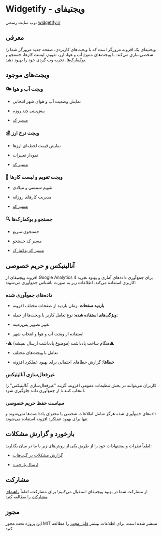 
# Widgetify - ویجتیفای
وب سایت رسمی: [widgetify.ir](https://widgetify.ir)

  

## معرفی

ویجتیفای یک افزونه مرورگر است که با ویجت‌های کاربردی، صفحه جدید مرورگر شما را شخصی‌سازی می‌کند. با ویجت‌های متنوع آب و هوا، ارز، تقویم، لیست کارها، جستجو و بوکمارک‌ها، تجربه وب گردی خود را بهبود دهید.

  

## ویجت‌های موجود

  

### 🌤️ ویجت آب و هوا

- نمایش وضعیت آب و هوای شهر انتخابی

- پیش‌بینی چند روزه

-  [مسیر کد](./src/layouts/weather)

  

### 💰 ویجت نرخ ارز

- نمایش قیمت لحظه‌ای ارزها

- نمودار تغییرات

-  [مسیر کد](./src/layouts/arzLive)

  

### 📅 ویجت تقویم و لیست کارها

- تقویم شمسی و میلادی

- مدیریت کارهای روزانه

-  [مسیر کد](./src/layouts/calendar)

  

### 🔍 جستجو و بوکمارک‌ها

- جستجوی سریع

-  [مسیر کد جستجو](./src/layouts/search)

-  [مسیر کد بوکمارک](./src/layouts/search/bookmarks)

  

## آنالیتیکس و حریم خصوصی

افزونه ویجتیفای از Google Analytics 4 برای جمع‌آوری داده‌های آماری و بهبود تجربه کاربری استفاده می‌کند. اطلاعات زیر به صورت ناشناس جمع‌آوری می‌شوند:

  

### داده‌های جمع‌آوری شده

-  **بازدید صفحات**: زمان بازدید از صفحات مختلف افزونه

-  **ویژگی‌های استفاده شده**: نوع تعامل کاربر با ویجت‌ها از جمله:

- تغییر تصویر پس‌زمینه

- استفاده از ویجت آب و هوا و انتخاب شهر

-⚠️ هنگام ساخت یادداشت (موضوع یادداشت ارسال نمیشه)⚠️ 

- تعامل با ویجت‌های مختلف

-  **خطاها**: گزارش خطاهای احتمالی برای بهبود عملکرد افزونه

  

### غیرفعال‌سازی آنالیتیکس

کاربران می‌توانند در بخش تنظیمات عمومی افزونه، گزینه "غیرفعال‌سازی آنالیتیکس" را انتخاب کنند تا از جمع‌آوری داده جلوگیری شود.

  

### سیاست حفظ حریم خصوصی

داده‌های جمع‌آوری شده هرگز شامل اطلاعات شخصی یا محتوای یادداشت‌ها نمی‌شوند و تنها برای بهبود عملکرد افزونه استفاده می‌شوند.

  

## بازخورد و گزارش مشکلات

لطفاً نظرات و پیشنهادات خود را از طریق یکی از روش‌های زیر با ما در میان بگذارید:

  

-  [گزارش مشکلات در گیت‌هاب](https://github.com/widgetify-app/widgetify-extension/issues)

-  [ارسال بازخورد](https://feedback.onl/fa/b/widgetify)

  

## مشارکت

از مشارکت شما در بهبود ویجتیفای استقبال می‌کنیم! برای مشارکت، لطفاً [راهنمای مشارکت](CONTRIBUTING.md) را مطالعه کنید.

  

## مجوز

این پروژه تحت مجوز MIT منتشر شده است. برای اطلاعات بیشتر [فایل مجوز](LICENSE) را مطالعه کنید.
